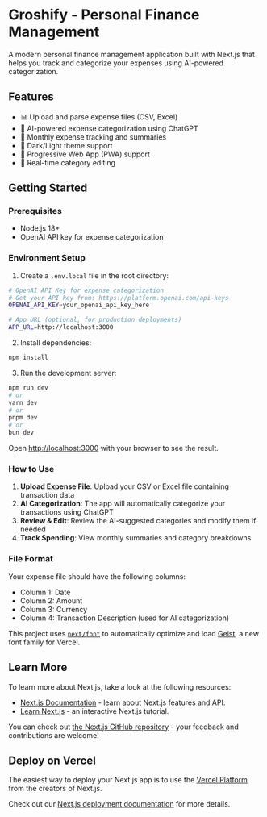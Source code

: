 # Groshify - Personal Finance Management

A modern personal finance management application built with Next.js that helps you track and categorize your expenses using AI-powered categorization.

## Features

- 📊 Upload and parse expense files (CSV, Excel)
- 🤖 AI-powered expense categorization using ChatGPT
- 📅 Monthly expense tracking and summaries
- 🎨 Dark/Light theme support
- 📱 Progressive Web App (PWA) support
- 🔄 Real-time category editing

## Getting Started

### Prerequisites

- Node.js 18+
- OpenAI API key for expense categorization

### Environment Setup

1. Create a `.env.local` file in the root directory:

```bash
# OpenAI API Key for expense categorization
# Get your API key from: https://platform.openai.com/api-keys
OPENAI_API_KEY=your_openai_api_key_here

# App URL (optional, for production deployments)
APP_URL=http://localhost:3000
```

2. Install dependencies:

```bash
npm install
```

3. Run the development server:

```bash
npm run dev
# or
yarn dev
# or
pnpm dev
# or
bun dev
```

Open [http://localhost:3000](http://localhost:3000) with your browser to see the result.

### How to Use

1. **Upload Expense File**: Upload your CSV or Excel file containing transaction data
2. **AI Categorization**: The app will automatically categorize your transactions using ChatGPT
3. **Review & Edit**: Review the AI-suggested categories and modify them if needed
4. **Track Spending**: View monthly summaries and category breakdowns

### File Format

Your expense file should have the following columns:

- Column 1: Date
- Column 2: Amount
- Column 3: Currency
- Column 4: Transaction Description (used for AI categorization)

This project uses [`next/font`](https://nextjs.org/docs/app/building-your-application/optimizing/fonts) to automatically optimize and load [Geist](https://vercel.com/font), a new font family for Vercel.

## Learn More

To learn more about Next.js, take a look at the following resources:

- [Next.js Documentation](https://nextjs.org/docs) - learn about Next.js features and API.
- [Learn Next.js](https://nextjs.org/learn) - an interactive Next.js tutorial.

You can check out [the Next.js GitHub repository](https://github.com/vercel/next.js) - your feedback and contributions are welcome!

## Deploy on Vercel

The easiest way to deploy your Next.js app is to use the [Vercel Platform](https://vercel.com/new?utm_medium=default-template&filter=next.js&utm_source=create-next-app&utm_campaign=create-next-app-readme) from the creators of Next.js.

Check out our [Next.js deployment documentation](https://nextjs.org/docs/app/building-your-application/deploying) for more details.
